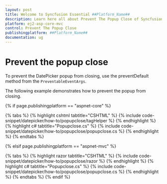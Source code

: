 ```yaml
---
layout: post
title: Welcome to Syncfusion Essential ##Platform_Name##
description: Learn here all about Prevent The Popup Close of Syncfusion Essential ##Platform_Name## widgets based on HTML5 and jQuery.
platform: ej2-asp-core-mvc
control: Prevent The Popup Close
publishingplatform: ##Platform_Name##
documentation: ug
---
```



# Prevent the popup close

To prevent the DatePicker popup from closing, use the
preventDefault method from the
`PreventableEventArgs`.

The following example demonstrates how to prevent the popup from closing.

{% if page.publishingplatform == "aspnet-core" %}

{% tabs %}
{% highlight cshtml tabtitle="CSHTML" %}
{% include code-snippet/datepicker/how-to/popupclose/tagHelper %}
{% endhighlight %}
{% highlight c# tabtitle="Popupclose.cs" %}
{% include code-snippet/datepicker/how-to/popupclose/popupclose.cs %}
{% endhighlight %}
{% endtabs %}

{% elsif page.publishingplatform == "aspnet-mvc" %}

{% tabs %}
{% highlight razor tabtitle="CSHTML" %}
{% include code-snippet/datepicker/how-to/popupclose/razor %}
{% endhighlight %}
{% highlight c# tabtitle="Popupclose.cs" %}
{% include code-snippet/datepicker/how-to/popupclose/popupclose.cs %}
{% endhighlight %}
{% endtabs %}
{% endif %}

